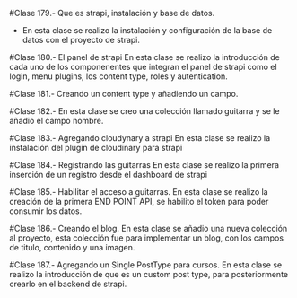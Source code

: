 #Clase 179.- Que es strapi, instalación y base de datos.
- En esta clase se realizo la instalación y configuración de la base de datos con el proyecto de strapi.

#Clase 180.- El panel de strapi
En esta clase se realizo la introducción de cada uno de los componenentes que integran el panel de strapi como el login, menu plugins, los content type, roles y autentication.

#Clase 181.- Creando un content type y añadiendo un campo.

#Clase 182.- En esta clase se creo una colección llamado guitarra y se le añadio el campo nombre.

#Clase 183.- Agregando cloudynary a strapi
En esta clase se realizo la instalación del plugin de cloudinary para strapi

#Clase 184.- Registrando las guitarras
En esta clase se realizo la primera inserción de un registro desde el dashboard de strapi

#Clase 185.- Habilitar el acceso a guitarras.
En esta clase se realizo la creación de la primera END POINT API, se habilito el token para poder consumir los datos.

#Clase 186.- Creando el blog.
En esta clase se añadio una nueva colección al proyecto, esta colección fue para implementar un blog, con los campos de titulo, contenido y una imagen.

#Clase 187.- Agregando un Single PostType para cursos.
En esta clase se realizo la introducción de que es un custom post type, para posteriormente crearlo en el backend de strapi.